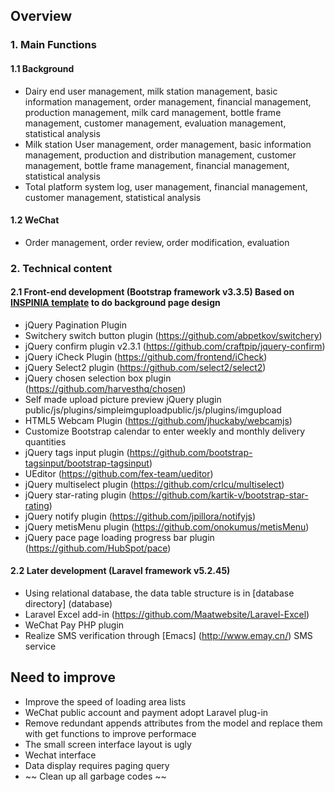 ## Overview 

### 1. Main Functions

#### 1.1 Background 

-	Dairy end user management, milk station management, basic information management, order management, financial management, production management, milk card management, bottle frame management, customer management, evaluation management, statistical analysis
-	Milk station User management, order management, basic information management, production and distribution management, customer management, bottle frame management, financial management, statistical analysis
-	Total platform system log, user management, financial management, customer management, statistical analysis

#### 1.2 WeChat

-	Order management, order review, order modification, evaluation

### 2. Technical content
#### 2.1 Front-end development (Bootstrap framework v3.3.5) Based on [INSPINIA template](http://www.snschina.com/archives/2484) to do background page design

-	jQuery Pagination Plugin
-	Switchery switch button plugin (https://github.com/abpetkov/switchery)
-	jQuery confirm plugin v2.3.1 (https://github.com/craftpip/jquery-confirm)
-	jQuery iCheck Plugin (https://github.com/frontend/iCheck)
-	jQuery Select2 plugin (https://github.com/select2/select2)
-	jQuery chosen selection box plugin (https://github.com/harvesthq/chosen)
-	Self made upload picture preview jQuery plugin public/js/plugins/simpleimguploadpublic/js/plugins/imgupload
-	HTML5 Webcam Plugin (https://github.com/jhuckaby/webcamjs)
-	Customize Bootstrap calendar to enter weekly and monthly delivery quantities
-	jQuery tags input plugin (https://github.com/bootstrap-tagsinput/bootstrap-tagsinput)
-	UEditor (https://github.com/fex-team/ueditor)
-	jQuery multiselect plugin (https://github.com/crlcu/multiselect)
-	jQuery star-rating plugin (https://github.com/kartik-v/bootstrap-star-rating)
-	jQuery notify plugin (https://github.com/jpillora/notifyjs)
-	jQuery metisMenu plugin (https://github.com/onokumus/metisMenu)
-	jQuery pace page loading progress bar plugin (https://github.com/HubSpot/pace)

#### 2.2 Later development (Laravel framework v5.2.45) 

-	Using relational database, the data table structure is in [database directory] (database) 
-	Laravel Excel add-in (https://github.com/Maatwebsite/Laravel-Excel)
-	WeChat Pay PHP plugin 
-	Realize SMS verification through [Emacs] (http://www.emay.cn/) SMS service

## Need to improve 
-	Improve the speed of loading area lists 
-	WeChat public account and payment adopt Laravel plug-in 
-	Remove redundant appends attributes from the model and replace them with get functions to improve performace 
-	The small screen interface layout is ugly 
-	Wechat interface 
-	Data display requires paging query 
-	~~ Clean up all garbage codes ~~

